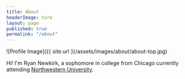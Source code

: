 ```yaml
---
title: About
headerImage: ture
layout: page
published: true
permalink: "/about"
---
```


![Profile Image]({{ site.url }}/assets/images/about/about-top.jpg)



Hi! I'm Ryan Newkirk, a sophomore in college from Chicago currently attending [Northwestern University](https://www.northwestern.edu/).
